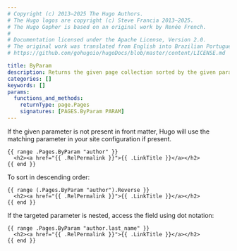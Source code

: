 ```yaml
---
# Copyright (c) 2013–2025 The Hugo Authors.
# The Hugo logos are copyright (c) Steve Francia 2013–2025.
# The Hugo Gopher is based on an original work by Renée French.
#
# Documentation licensed under the Apache License, Version 2.0.
# The original work was translated from English into Brazilian Portuguese.
# https://github.com/gohugoio/hugoDocs/blob/master/content/LICENSE.md

title: ByParam
description: Returns the given page collection sorted by the given parameter in ascending order.
categories: []
keywords: []
params:
  functions_and_methods:
    returnType: page.Pages
    signatures: [PAGES.ByParam PARAM]
---
```


If the given parameter is not present in front matter, Hugo will use the matching parameter in your site configuration if present.

```go-html-template
{{ range .Pages.ByParam "author" }}
  <h2><a href="{{ .RelPermalink }}">{{ .LinkTitle }}</a></h2>
{{ end }}
```

To sort in descending order:

```go-html-template
{{ range (.Pages.ByParam "author").Reverse }}
  <h2><a href="{{ .RelPermalink }}">{{ .LinkTitle }}</a></h2>
{{ end }}
```

If the targeted parameter is nested, access the field using dot notation:

```go-html-template
{{ range .Pages.ByParam "author.last_name" }}
  <h2><a href="{{ .RelPermalink }}">{{ .LinkTitle }}</a></h2>
{{ end }}
```
